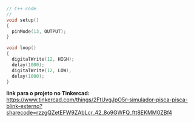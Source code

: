 ```cpp
// C++ code
//
void setup()
{
  pinMode(13, OUTPUT);
}

void loop()
{
  digitalWrite(12, HIGH);
  delay(1000);
  digitalWrite(12, LOW);
  delay(1000); 
}
```
**link para o projeto no Tinkercad:** https://www.tinkercad.com/things/2FtUvgJpO5r-simulador-pisca-pisca-blink-externo?sharecode=rzzgQZetEFW9ZAbLcr_42_8o9GWFQ_ftt8EKMM0ZBf4
